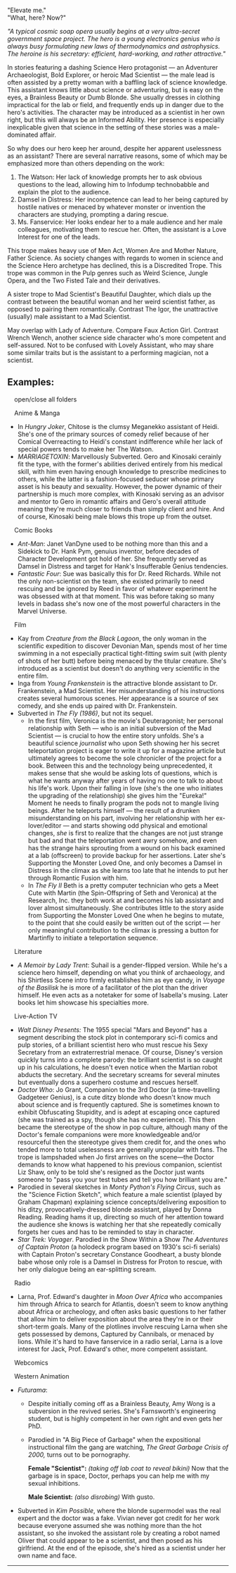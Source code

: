 "Elevate me."  
"What, here? Now?"

_"A typical cosmic soap opera usually begins at a very ultra-secret government space project. The hero is a young electronics genius who is always busy formulating new laws of thermodynamics and astrophysics. The heroine is his secretary: efficient, hard-working, and rather attractive."_

In stories featuring a dashing Science Hero protagonist — an Adventurer Archaeologist, Bold Explorer, or heroic Mad Scientist — the male lead is often assisted by a pretty woman with a baffling lack of science knowledge. This assistant knows little about science or adventuring, but is easy on the eyes, a Brainless Beauty or Dumb Blonde. She usually dresses in clothing impractical for the lab or field, and frequently ends up in danger due to the hero's activities. The character may be introduced as a scientist in her own right, but this will always be an Informed Ability. Her presence is especially inexplicable given that science in the setting of these stories was a male-dominated affair.

So why does our hero keep her around, despite her apparent uselessness as an assistant? There are several narrative reasons, some of which may be emphasized more than others depending on the work:

1.  The Watson: Her lack of knowledge prompts her to ask obvious questions to the lead, allowing him to Infodump technobabble and explain the plot to the audience.
2.  Damsel in Distress: Her incompetence can lead to her being captured by hostile natives or menaced by whatever monster or invention the characters are studying, prompting a daring rescue.
3.  Ms. Fanservice: Her looks endear her to a male audience and her male colleagues, motivating them to rescue her. Often, the assistant is a Love Interest for one of the leads.

This trope makes heavy use of Men Act, Women Are and Mother Nature, Father Science. As society changes with regards to women in science and the Science Hero archetype has declined, this is a Discredited Trope. This trope was common in the Pulp genres such as Weird Science, Jungle Opera, and the Two Fisted Tale and their derivatives.

A sister trope to Mad Scientist's Beautiful Daughter, which dials up the contrast between the beautiful woman and her weird scientist father, as opposed to pairing them romantically. Contrast The Igor, the unattractive (usually) male assistant to a Mad Scientist.

May overlap with Lady of Adventure. Compare Faux Action Girl. Contrast Wrench Wench, another science side character who's more competent and self-assured. Not to be confused with Lovely Assistant, who may share some similar traits but is the assistant to a performing magician, not a scientist.

## Examples:

    open/close all folders 

    Anime & Manga 

-   In _Hungry Joker_, Chitose is the clumsy Meganekko assistant of Heidi. She's one of the primary sources of comedy relief because of her Comical Overreacting to Heidi's constant indifference while her lack of special powers tends to make her The Watson.
-   _MARRIAGETOXIN_: Marvellously Subverted. Gero and Kinosaki cerainly fit the type, with the former's abilities derived entirely from his medical skill, with him even having enough knowledge to prescribe medicines to others, while the latter is a fashion-focused seducer whose primary asset is his beauty and sexuality. However, the power dynamic of their partnership is much more complex, with Kinosaki serving as an advisor and mentor to Gero in romantic affairs and Gero's overall attitude meaning they're much closer to friends than simply client and hire. And of course, Kinosaki being male blows this trope up from the outset.

    Comic Books 

-   _Ant-Man_: Janet VanDyne used to be nothing more than this and a Sidekick to Dr. Hank Pym, genuius inventor, before decades of Character Development got hold of her. She frequently served as Damsel in Distress and target for Hank's Insufferable Genius tendencies.
-   _Fantastic Four_: Sue was basically this for Dr. Reed Richards. While not the only non-scientist on the team, she existed primarily to need rescuing and be ignored by Reed in favor of whatever experiment he was obsessed with at that moment. This was before taking so many levels in badass she's now one of the most powerful characters in the Marvel Universe.

    Film 

-   Kay from _Creature from the Black Lagoon_, the only woman in the scientific expedition to discover Devonian Man, spends most of her time swimming in a not especially practical tight-fitting swim suit (with plenty of shots of her butt) before being menaced by the titular creature. She's introduced as a scientist but doesn't do anything very scientific in the entire film.
-   Inga from _Young Frankenstein_ is the attractive blonde assistant to Dr. Frankenstein, a Mad Scientist. Her misunderstanding of his instructions creates several humorous scenes. Her appearance is a source of sex comedy, and she ends up paired with Dr. Frankenstein.
-   Subverted in _The Fly (1986)_, but not its sequel.
    -   In the first film, Veronica is the movie's Deuteragonist; her personal relationship with Seth — who is an initial subversion of the Mad Scientist — is crucial to how the entire story unfolds. She's a beautiful science _journalist_ who upon Seth showing her his secret teleportation project is eager to write it up for a magazine article but ultimately agrees to become the sole chronicler of the project for a book. Between this and the technology being unprecedented, it makes sense that she would be asking lots of questions, which is what he wants anyway after years of having no one to talk to about his life's work. Upon their falling in love (she's the one who initiates the upgrading of the relationship) she gives him the "Eureka!" Moment he needs to finally program the pods not to mangle living beings. After he teleports himself — the result of a drunken misunderstanding on his part, involving her relationship with her ex-lover/editor — and starts showing odd physical and emotional changes, _she_ is first to realize that the changes are not just strange but bad and that the teleportation went awry somehow, and even has the strange hairs sprouting from a wound on his back examined at a lab (offscreen) to provide backup for her assertions. Later she's Supporting the Monster Loved One, and only becomes a Damsel in Distress in the climax as she learns too late that he intends to put her through Romantic Fusion with him.
    -   In _The Fly II_ Beth is a pretty computer technician who gets a Meet Cute with Martin (the Spin-Offspring of Seth and Veronica) at the Research, Inc. they both work at and becomes his lab assistant and lover almost simultaneously. She contributes little to the story aside from Supporting the Monster Loved One when he begins to mutate, to the point that she could easily be written out of the script — her only meaningful contribution to the climax is pressing a button for Martinfly to initiate a teleportation sequence.

    Literature 

-   _A Memoir by Lady Trent_: Suhail is a gender-flipped version. While he's a science hero himself, depending on what you think of archaeology, and his Shirtless Scene intro firmly establishes him as eye candy, in _Voyage of the Basilisk_ he is more of a facilitator of the plot than the driver himself. He even acts as a notetaker for some of Isabella's musing. Later books let him showcase his specialties more.

    Live-Action TV 

-   _Walt Disney Presents:_ The 1955 special "Mars and Beyond" has a segment describing the stock plot in contemporary sci-fi comics and pulp stories, of a brilliant scientist hero who must rescue his Sexy Secretary from an extraterrestrial menace. Of course, Disney's version quickly turns into a complete parody: the brilliant scientist is so caught up in his calculations, he doesn't even notice when the Martian robot abducts the secretary. And the secretary screams for several minutes but eventually dons a superhero costume and rescues herself.
-   _Doctor Who_: Jo Grant, Companion to the 3rd Doctor (a time-travelling Gadgeteer Genius), is a cute ditzy blonde who doesn't know much about science and is frequently captured. She is sometimes known to exhibit Obfuscating Stupidity, and is adept at escaping once captured (she was trained as a spy, though she has no experience). This then became the stereotype of the show in pop culture, although many of the Doctor's female companions were more knowledgeable and/or resourceful then the stereotype gives them credit for, and the ones who tended more to total uselessness are generally unpopular with fans. The trope is lampshaded when Jo first arrives on the scene—the Doctor demands to know what happened to his previous companion, scientist Liz Shaw, only to be told she's resigned as the Doctor just wants someone to "pass you your test tubes and tell you how brilliant you are."
-   Parodied in several sketches in _Monty Python's Flying Circus_, such as the "Science Fiction Sketch", which feature a male scientist (played by Graham Chapman) explaining science concepts/delivering exposition to his ditzy, provocatively-dressed blonde assistant, played by Donna Reading. Reading hams it up, directing so much of her attention toward the audience she knows is watching her that she repeatedly comically forgets her cues and has to be reminded to stay in character.
-   _Star Trek: Voyager_. Parodied in the Show Within a Show _The Adventures of Captain Proton_ (a holodeck program based on 1930's sci-fi serials) with Captain Proton's secretary Constance Goodheart, a busty blonde babe whose only role is a Damsel in Distress for Proton to rescue, with her only dialogue being an ear-splitting scream.

    Radio 

-   Larna, Prof. Edward's daughter in _Moon Over Africa_ who accompanies him through Africa to search for Atlantis, doesn't seem to know anything about Africa or archeology, and often asks basic questions to her father that allow him to deliver exposition about the area they're in or their short-term goals. Many of the plotlines involve rescuing Larna when she gets possessed by demons, Captured by Cannibals, or menaced by lions. While it's hard to have fanservice in a radio serial, Larna is a love interest for Jack, Prof. Edward's other, more competent assistant.

    Webcomics 

    Western Animation 

-   _Futurama_:
    -   Despite initially coming off as a Brainless Beauty, Amy Wong is a subversion in the revived series. She's Farnsworth's engineering student, but is highly competent in her own right and even gets her PhD.
    -   Parodied in "A Big Piece of Garbage" when the expositional instructional film the gang are watching, _The Great Garbage Crisis of 2000,_ turns out to be pornography.
        
        **Female "Scientist":** _(taking off lab coat to reveal bikini)_ Now that the garbage is in space, Doctor, perhaps you can help me with my sexual inhibitions.
        
        **Male Scientist:** _(also disrobing)_ With gusto.
        
-   Subverted in _Kim Possible_, where the blonde supermodel was the real expert and the doctor was a fake. Vivian never got credit for her work because everyone assumed she was nothing more than the hot assistant, so she invoked the assistant role by creating a robot named Oliver that could appear to be a scientist, and then posed as his girlfriend. At the end of the episode, she's hired as a scientist under her own name and face.

___